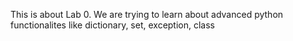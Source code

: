 This is about Lab 0. We are trying to learn about advanced python functionalites like dictionary, set, exception, class
